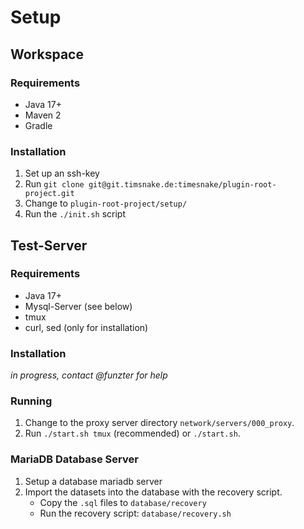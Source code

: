 # Setup

## Workspace

### Requirements

- Java 17+
- Maven 2
- Gradle

### Installation

1. Set up an ssh-key
2. Run `git clone git@git.timsnake.de:timesnake/plugin-root-project.git`
3. Change to `plugin-root-project/setup/`
4. Run the `./init.sh` script

## Test-Server

### Requirements

- Java 17+
- Mysql-Server (see below)
- tmux
- curl, sed (only for installation)

### Installation

*in progress, contact @funzter for help*

### Running

1. Change to the proxy server directory `network/servers/000_proxy`.
2. Run `./start.sh tmux` (recommended) or `./start.sh`.

### MariaDB Database Server

1. Setup a database mariadb server
2. Import the datasets into the database with the recovery script.
    - Copy the `.sql` files to `database/recovery`
    - Run the recovery script: `database/recovery.sh`
